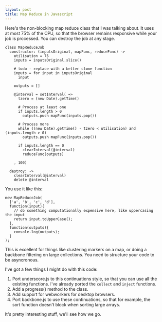 ```yaml
---
layout: post
title: Map Reduce in Javascript
---
```


Here's the non-blocking map reduce class that I was talking about. It uses at most 75% of the CPU, so that the browser remains responsive while your job is processed. You can destroy the job at any stage.

    class MapReduceJob
      constructor: (inputsOriginal, mapFunc, reduceFunc) ->
        utilisation = 75
        inputs = inputsOriginal.slice()
    
        # todo - replace with a better clone function
        inputs = for input in inputsOriginal
          input

        outputs = []
    
        @interval = setInterval( =>
          tzero = (new Date).getTime()
      
          # Process at least one
          if inputs.length > 0
            outputs.push mapFunc(inputs.pop())

          # Process more
          while ((new Date).getTime() - tzero < utilisation) and (inputs.length > 0)
            outputs.push mapFunc(inputs.pop())
      
          if inputs.length == 0
            clearInterval(@interval)
            reduceFunc(outputs)
        
        , 100)
    
      destroy: ->
        clearInterval(@interval)
        delete @interval

You use it like this:

    new MapReduceJob(
      ['a', 'b', 'c', 'd'],
      function(input){
        // do something computationally expensive here, like uppercasing the input
        return input.toUpperCase();
      },
      function(outputs){
        console.log(outputs);
      }
    );
    
This is excellent for things like clustering markers on a map, or doing a backbone filtering on large collections. You need to structure your code to be asyncronous.

I've got a few things I might do with this code:

1. Port underscore.js to this continuations style, so that you can use all the existing functions. I've already ported the `collect` and `inject` functions.
1. Add a progress() method to the class.
1. Add support for webworkers for desktop browsers.
1. Port backbone.js to use these continuations, so that for example, the sort function doesn't block when sorting large arrays.

It's pretty interesting stuff, we'll see how we go. 